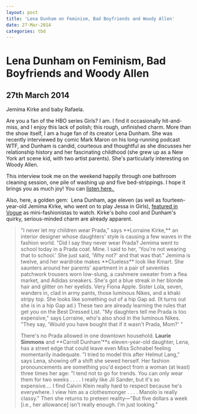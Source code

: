```yaml
---
layout: post
title: 'Lena Dunham on Feminism, Bad Boyfriends and Woody Allen'
date: 27-Mar-2014
categories: tbd
---
```


# Lena Dunham on Feminism, Bad Boyfriends and Woody Allen

## 27th March 2014

<p <img class="photo-horiz" src="/images/2014/03/jemima-1.jpg" /></p>

 

<p <a href="http://www.theglow.com/jemima-kirke/?i#3">Jemima Kirke and baby Rafaela. </a></p>

Are you a fan of the HBO series Girls? I am. I find it occasionally hit-and-miss,   and I enjoy this lack of polish; this rough,   unfinished charm. More than the show itself,   I am a huge fan of its creator Lena Dunham. She was recently interviewed by comic Mark Maron on his long-running podcast WTF, and Dunham is candid, courteous and thoughtful as she discusses her relationship history and her fascinating childhood (she grew up as a New York art scene kid, with two artist parents). She's particularly interesting on Woody Allen.

This interview took me on the weekend happily through one bathroom cleaning session, one pile of washing up and five bed-strippings. I hope it brings you as much joy! You can <a href="http://www.wtfpod.com/podcast/episodes/episode_479_-_lena_dunham">listen here. </a>

Also, here, a golden gem:  Lena Dunham, age eleven (as well as fourteen-year-old Jemima Kirke, who went on to play Jessa in Girls), <a href="http://www.vogue.com/vogue-daily/article/childs-play-lena-dunham-and-jemima-kirkes-first-appearance-in-vogue/#1">featured in Vogue</a> as mini-fashionistas to watch. Kirke's boho cool and Dunham's quirky, serious-minded charm are already apparent.

<blockquote>"I never let my children wear Prada," says **Lorraine Kirke,** an interior designer whose daughters' style is causing a few waves in the fashion world. "Did I say they never wear Prada? Jemima went to school today in a Prada coat. Mine. I said to her, 'You're not wearing that to school.' She just said, 'Why not?' and that was that." Jemima is twelve, and her wardrobe makes **Clueless** look like Kmart. She saunters around her parents' apartment in a pair of seventies patchwork trousers worn low-slung, a cashmere sweater from a flea market, and Adidas sneakers. She's got a blue streak in her blonde hair and glitter on her eyelids. Very Fiona Apple. Sister Lola, seven, wanders in, clad in army pants, those luminous Nikes, and a khaki stripy top. She looks like something out of a hip Gap ad. (It turns out she is in a hip Gap ad.) These two are already learning the rules that get you on the Best Dressed List. "My daughters tell me Prada is too expensive," says Lorraine, who's also shod in the luminous Nikes. "They say, 'Would you have bought that if it wasn't Prada, Mom?' "

There's no Prada allowed in one downtown household. **Laurie Simmons** and **Carroll Dunham'**s eleven-year-old daughter, Lena, has a street edge that could leave even Miss Schnabel feeling momentarily inadequate. "I tried to model this after Helmut Lang," says Lena, showing off a shift she sewed herself. Her fashion pronouncements are something you'd expect from a woman (at least) three times her age: "I tend not to go for trends. You can only wear them for two weeks . . . . I really like Jil Sander, but it's so expensive.... I find Calvin Klein really hard to respect because he's everywhere. I view him as a clothesmonger . . . . Manolo is really classy." Then she returns to preteen reality—"But five dollars a week [i.e., her allowance] isn't really enough. I'm just looking."

 </blockquote>
